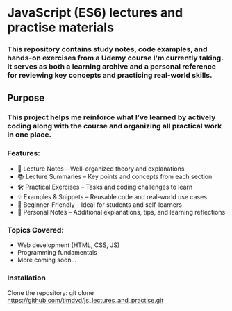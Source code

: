 # JavaScript (ES6) lectures and practise materials
### This repository contains study notes, code examples, and hands-on exercises from a Udemy course I'm currently taking. It serves as both a learning archive and a personal reference for reviewing key concepts and practicing real-world skills.

## Purpose
### This project helps me reinforce what I’ve learned by actively coding along with the course and organizing all practical work in one place.

### Features:
 - 📘 Lecture Notes – Well-organized theory and explanations
 - 📚 Lecture Summaries – Key points and concepts from each section
 - 🛠️ Practical Exercises – Tasks and coding challenges to learn
 - 💡 Examples & Snippets – Reusable code and real-world use cases
 - 🚀 Beginner-Friendly – Ideal for students and self-learners
 - 📝 Personal Notes – Additional explanations, tips, and learning reflections
   
### Topics Covered:
 - Web development (HTML, CSS, JS)
 - Programming fundamentals
 - More coming soon...

### Installation
Clone the repository:  git clone https://github.com/timdvd/js_lectures_and_practise.git
